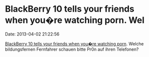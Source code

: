 BlackBerry 10 tells your friends when you�re watching porn. Wel
===============================================================

Date: 2013-04-02 21:22:56

[BlackBerry 10 tells your friends when you�re watching
porn](http://www.geek.com/mobile/blackberry-10-tells-your-friends-when-youre-watching-porn-1550718/).
Welche bildungsfernen Fernfahrer schauen bitte Pr0n auf ihren Telefonen?

